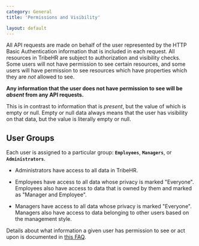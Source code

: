 ```yaml
---
category: General
title: 'Permissions and Visibility'

layout: default
---
```


All API requests are made on behalf of the user represented by the HTTP Basic Authentication information
that is included in each request. All resources in TribeHR are subject to authorization and visibility
checks. Some users will not have permission to see certain resources, and some users will have 
permission to see resources which have properties which they are *not* allowed to see.

**Any information that the user does not have permission to see will be *absent* from any API requests.**

This is in contrast to information that is *present*, but the value of which is empty or null.  Empty
or null data always means that the user has visibility on that data, but the value is literally empty
or null.

## User Groups
Each user is assigned to a particular group: **`Employees`**, **`Managers`**, or **`Administrators`**. 

- Administrators have access to all data in TribeHR. 

- Employees have access to all data whose privacy is marked "Everyone". Employees also have access to 
  data that is owned by them and marked as "Manager and Employee".

- Managers have access to all data whose privacy is marked "Everyone". Managers also have access to data
  belonging to other users based on the management style.

Details about what information a given user has permission to see or act upon is documented in 
[this FAQ](https://tribehr.zendesk.com/entries/21611308-Who-can-see-what-privacy-settings-in-TribeHR-).
